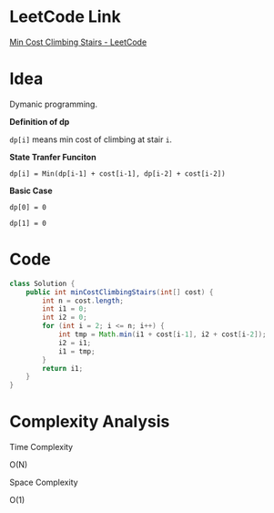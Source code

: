 # LeetCode Link

[Min Cost Climbing Stairs - LeetCode](https://leetcode.com/problems/min-cost-climbing-stairs/)

# Idea

Dymanic programming.

**Definition of dp**

`dp[i]` means min cost of climbing at stair `i`.

**State Tranfer Funciton**

`dp[i] = Min(dp[i-1] + cost[i-1], dp[i-2] + cost[i-2])`

**Basic Case**

`dp[0] = 0`

`dp[1] = 0`

# Code

```java
class Solution {
    public int minCostClimbingStairs(int[] cost) {
        int n = cost.length;
        int i1 = 0;
        int i2 = 0;
        for (int i = 2; i <= n; i++) {
            int tmp = Math.min(i1 + cost[i-1], i2 + cost[i-2]);
            i2 = i1;
            i1 = tmp;
        }
        return i1;
    }
}
```

# Complexity Analysis

Time Complexity

O(N)

Space Complexity

O(1)
